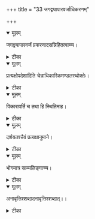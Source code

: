 +++
title = "33 जगद्व्यापारवर्जाधिकरणम्"

+++


<details open><summary>मूलम्</summary>

जगद्व्यापारवर्जं प्रकरणादसन्निहितत्वाच्च।
</details>



<details><summary>टीका</summary>

जगद्व्यापारवर्जं तन्मुक्तैश्वर्यमिति श्रुतम् । ब्रह्मणः प्रक्रमाच्चैव जीवस्यात्राप्यसन्निधेः ॥ [540]
</details>



<details open><summary>मूलम्</summary>

प्रत्यक्षोपदेशादिति चेन्नाधिकारिकमण्डलस्थोक्तेः।
</details>



<details><summary>टीका</summary>

नेमांल्लोकानिति श्रुत्या जगद्व्यापार उच्यते । आधिकारिकलोकस्थवस्तुभोगो हि कथ्यते ॥ [541]
</details>



<details open><summary>मूलम्</summary>

विकारावर्ति च तथा हि स्थितिमाह।
</details>



<details><summary>टीका</summary>

सविभूति परं ब्रह्म मुक्तोऽनुभवति स्वराट् । यदा ह्येवैष(ः) इत्यत्र जीवस्य ब्रह्मणि स्थितिः ॥ [542]
</details>



<details open><summary>मूलम्</summary>

दर्शयतश्चैवं प्रत्यक्षानुमाने।
</details>



<details><summary>टीका</summary>

सृष्ट्यादिकं नियमनं परस्येति श्रुतेस्स्मृतेः । अहं सर्वस्य तस्माद्वा ह्येतस्मादिति गम्यते ॥ [543]
</details>



<details open><summary>मूलम्</summary>

भोगमात्र साम्यलिङ्गाच्च।
</details>



<details><summary>टीका</summary>

ब्रह्मणा सह कामानित्यस्माल्लिङ्गाच्च सर्वथा । भोगमात्रे ब्रह्म साम्यं मुक्तानां तु भवेदिति ॥ [544]
</details>



<details open><summary>मूलम्</summary>

अनावृत्तिश्शब्दादनावृत्तिश्शब्दात्।।
</details>



<details><summary>टीका</summary>

मुक्तस्यापुनरावृत्तिः शब्दादेवावगम्यते । ब्रह्मणोऽपि हि सद्भावे प्रमाणं शब्द एव हि ॥ [545]
</details>

